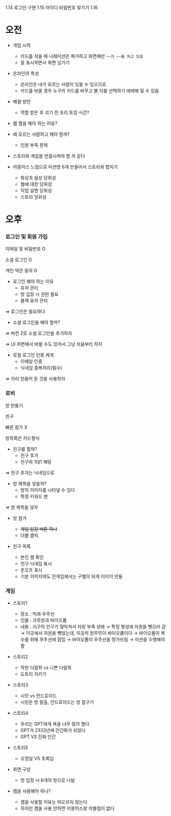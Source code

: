 1.14 로그인 구현
1.15 아이디 비밀번호 찾기기
1.16 
# 오전

- 게임 시작
    - 카드를 섞을 때 나레이션은 제거하고 화면에만 `~~가 ~~를 하고 있음`
    - 을 표시하면서 화면 넘기기

- 온라인의 특성
    - 온라인은 내가 모르는 사람이 있을 수 있으므로
    - 카드를 바꿀 경우 누구의 카드를 바꾸고 볼 지를 선택하기 애매해 질 수 있음
- 해결 방안
    - 역할 받은 후 섞기 전 프리 토킹 시간?

- 웹 캠을 해야 하는 이유?

- 왜 모르는 사람하고 해야 할까?
    - 인원 부족 문제

- 스토리와 게임을 연결시켜야 할 꺼 같다

- 어몽어스 느낌으로 미션방 6개 만들어서 스토리와 합치기
    - 화상과 음성 당위성
    - 웹에 대한 당위성
    - 직업 설명 당위성
    - 스토리 당위성

# 오후

### 로그인 및 회원 가입

이메일 및 비밀번호 O

소셜 로그인 O

개인 약관 동의 O

- 로그인 해야 하는 이유
    - 유저 관리
    - 방 입장 시 권한 필요
    - 블랙 유저 관리

⇒ 로그인은 필요하다

- 소셜 로그인을 해야 할까?

⇒ 버전 2로 소셜 로그인을 추가하자

⇒ UI 측면에서 바뀔 수도 있어서 그냥 처음부터 하자

- 로컬 로그인 인증 체계
    - 이메일 인증
    - 닉네임 중복처리(필수)

⇒ 미리 만들어 둔 것을 사용하자

### 로비

방 만들기

친구

빠른 참가 X

방목록은 카드형식

- 친구를 할까?
    - 친구 추가
    - 친구와 1대1 채팅

⇒ 친구 추가는 닉네임으로

- 방 제목을 넣을까?
    - 방의 이미지를 나타낼 수 있다
    - 특정 키워드 벤

⇒ 방 제목을 넣자

- 방 참가
    - ~~게임 입장 버튼 하나~~
    - 더블 클릭

- 친구 목록
    - 본인 캠 확인
    - 친구 닉네임 표시
    - 온오프 표시
    - 기본 이미지여도 인게임에서는 구별이 되게 이미지 만들

### 게임

- 스토리1
    - 장소 : 미래 우주선
    - 인물 : 크루원과 바이오폼
    - 내용 : 지구의 인구가 많아져서 자원 부족 상태 → 특정 행성에 자원을 뺏으러 감 → 이곳에서 자원을 뺏었는데, 이곳의 원주민이 바이오폼이다 → 바이오폼이 복수를 위해 우주선에 잠입 → 바이오폼이 우주선을 망가뜨림 → 미션을 수행해야 함
- 스토리2
    - 착한 다람쥐 vs 나쁜 다람쥐
    - 도토리 지키기
- 스토리3
    - 시민 vs 안드로이드
    - 시민은 방 탈출, 안드로이드는 방 잠구기
- 스토리4
    - 우리는 GPT에게 욕을 너무 많이 했다
    - GPT가 2333년에 인간화가 되었다
    - GPT VS 진짜 인간
- 스토리5
    - 오영일 VS 초록임

- 화면 구성
    - 방 입장 시 6개의 방으로 나뉨

- 캠을 사용해야 하나?
    - 캠을 사용할 이유는 떠오르지 않는다
    - 하지만 캠을 사용 안하면 어몽어스랑 차별점이 없다
